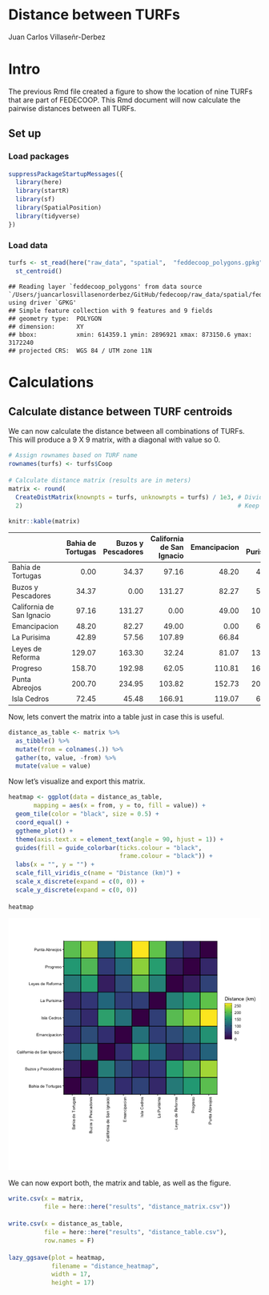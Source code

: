 Distance between TURFs
================
Juan Carlos Villaseñr-Derbez

# Intro

The previous Rmd file created a figure to show the location of nine
TURFs that are part of FEDECOOP. This Rmd document will now calculate
the pairwise distances between all TURFs.

## Set up

### Load packages

``` r
suppressPackageStartupMessages({
  library(here)
  library(startR)
  library(sf)
  library(SpatialPosition)
  library(tidyverse)
})
```

### Load data

``` r
turfs <- st_read(here("raw_data", "spatial",  "feddecoop_polygons.gpkg")) %>% 
  st_centroid()
```

    ## Reading layer `feddecoop_polygons' from data source `/Users/juancarlosvillasenorderbez/GitHub/fedecoop/raw_data/spatial/feddecoop_polygons.gpkg' using driver `GPKG'
    ## Simple feature collection with 9 features and 9 fields
    ## geometry type:  POLYGON
    ## dimension:      XY
    ## bbox:           xmin: 614359.1 ymin: 2896921 xmax: 873150.6 ymax: 3172240
    ## projected CRS:  WGS 84 / UTM zone 11N

# Calculations

## Calculate distance between TURF centroids

We can now calculate the distance between all combinations of TURFs.
This will produce a 9 X 9 matrix, with a diagonal with value so 0.

``` r
# Assign rownames based on TURF name
rownames(turfs) <- turfs$Coop

# Calculate distance matrix (results are in meters)
matrix <- round(
  CreateDistMatrix(knownpts = turfs, unknownpts = turfs) / 1e3, # Divide by a thousand to convert to km
  2)                                                            # Keep only two decimals
```

``` r
knitr::kable(matrix)
```

|                           | Bahia de Tortugas | Buzos y Pescadores | California de San Ignacio | Emancipacion | La Purisima | Leyes de Reforma | Progreso | Punta Abreojos | Isla Cedros |
| ------------------------- | ----------------: | -----------------: | ------------------------: | -----------: | ----------: | ---------------: | -------: | -------------: | ----------: |
| Bahia de Tortugas         |              0.00 |              34.37 |                     97.16 |        48.20 |       42.89 |           129.07 |   158.70 |         200.70 |       72.45 |
| Buzos y Pescadores        |             34.37 |               0.00 |                    131.27 |        82.27 |       57.56 |           163.30 |   192.98 |         234.95 |       45.48 |
| California de San Ignacio |             97.16 |             131.27 |                      0.00 |        49.00 |      107.89 |            32.24 |    62.05 |         103.82 |      166.91 |
| Emancipacion              |             48.20 |              82.27 |                     49.00 |         0.00 |       66.84 |            81.07 |   110.81 |         152.73 |      119.07 |
| La Purisima               |             42.89 |              57.56 |                    107.89 |        66.84 |        0.00 |           136.11 |   163.55 |         204.77 |       68.14 |
| Leyes de Reforma          |            129.07 |             163.30 |                     32.24 |        81.07 |      136.11 |             0.00 |    29.81 |          71.66 |      197.79 |
| Progreso                  |            158.70 |             192.98 |                     62.05 |       110.81 |      163.55 |            29.81 |     0.00 |          42.03 |      226.69 |
| Punta Abreojos            |            200.70 |             234.95 |                    103.82 |       152.73 |      204.77 |            71.66 |    42.03 |           0.00 |      268.59 |
| Isla Cedros               |             72.45 |              45.48 |                    166.91 |       119.07 |       68.14 |           197.79 |   226.69 |         268.59 |        0.00 |

Now, lets convert the matrix into a table just in case this is useful.

``` r
distance_as_table <- matrix %>%
  as_tibble() %>% 
  mutate(from = colnames(.)) %>% 
  gather(to, value, -from) %>% 
  mutate(value = value)
```

Now let’s visualize and export this matrix.

``` r
heatmap <- ggplot(data = distance_as_table,
       mapping = aes(x = from, y = to, fill = value)) +
  geom_tile(color = "black", size = 0.5) +
  coord_equal() +
  ggtheme_plot() +
  theme(axis.text.x = element_text(angle = 90, hjust = 1)) +
  guides(fill = guide_colorbar(ticks.colour = "black",
                               frame.colour = "black")) + 
  labs(x = "", y = "") +
  scale_fill_viridis_c(name = "Distance (km)") +
  scale_x_discrete(expand = c(0, 0)) +
  scale_y_discrete(expand = c(0, 0))

heatmap
```

![](2_distances_files/figure-gfm/unnamed-chunk-7-1.png)<!-- -->

We can now export both, the matrix and table, as well as the figure.

``` r
write.csv(x = matrix,
          file = here::here("results", "distance_matrix.csv"))

write.csv(x = distance_as_table,
          file = here::here("results", "distance_table.csv"),
          row.names = F)

lazy_ggsave(plot = heatmap,
            filename = "distance_heatmap",
            width = 17,
            height = 17)
```
